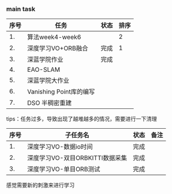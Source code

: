 <!--
 * @Author: Liu Weilong
 * @Date: 2021-03-14 13:56:47
 * @LastEditors: Liu Weilong 
 * @LastEditTime: 2021-03-20 15:10:27
 * @Description: 
-->
### main task

序号|任务|状态|排序
---|---|---|---
1.  |算法week4-week6||2
2.  |深度学习VO+ORB融合|完成|1
3.  |深蓝学院作业|完成|
4.  |EAO-SLAM||
5.  |深蓝学院大作业||
6.  |Vanishing Point库的编写||
7.  |DSO 半稠密重建||

tips：任务过多，导致出现了越堆越多的情况，需要进行一下清理

序号|子任务名|状态|备注
----|----|----|--
1. |深度学习VO-数据io时间|完成|
2. |深度学习VO-双目ORBKITTI数据采集|完成|
3. |深度学习VO-单目ORB测试|完成|


感觉需要新的刺激来进行学习